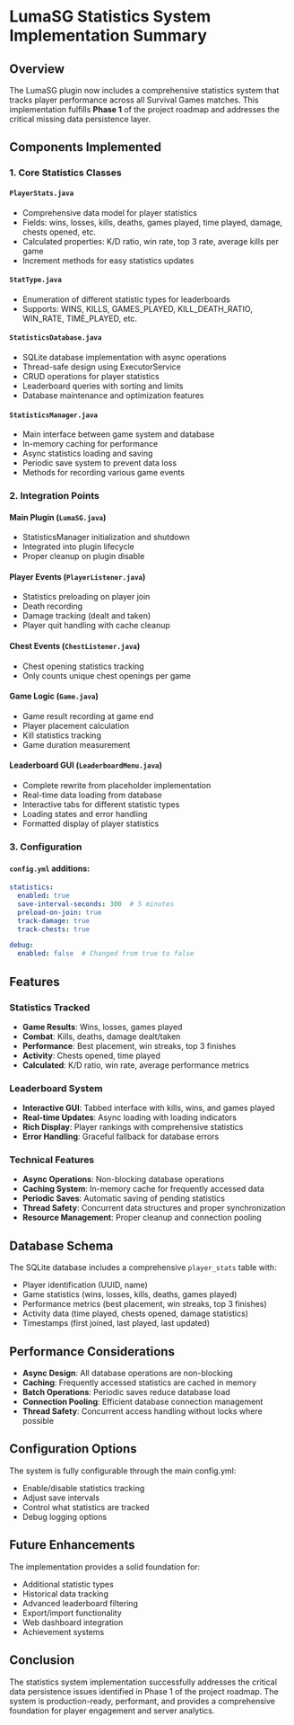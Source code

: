 # LumaSG Statistics System Implementation Summary

## Overview

The LumaSG plugin now includes a comprehensive statistics system that tracks player performance across all Survival Games matches. This implementation fulfills **Phase 1** of the project roadmap and addresses the critical missing data persistence layer.

## Components Implemented

### 1. Core Statistics Classes

#### `PlayerStats.java`
- Comprehensive data model for player statistics
- Fields: wins, losses, kills, deaths, games played, time played, damage, chests opened, etc.
- Calculated properties: K/D ratio, win rate, top 3 rate, average kills per game
- Increment methods for easy statistics updates

#### `StatType.java`
- Enumeration of different statistic types for leaderboards
- Supports: WINS, KILLS, GAMES_PLAYED, KILL_DEATH_RATIO, WIN_RATE, TIME_PLAYED, etc.

#### `StatisticsDatabase.java`
- SQLite database implementation with async operations
- Thread-safe design using ExecutorService
- CRUD operations for player statistics
- Leaderboard queries with sorting and limits
- Database maintenance and optimization features

#### `StatisticsManager.java`
- Main interface between game system and database
- In-memory caching for performance
- Async statistics loading and saving
- Periodic save system to prevent data loss
- Methods for recording various game events

### 2. Integration Points

#### Main Plugin (`LumaSG.java`)
- StatisticsManager initialization and shutdown
- Integrated into plugin lifecycle
- Proper cleanup on plugin disable

#### Player Events (`PlayerListener.java`)
- Statistics preloading on player join
- Death recording
- Damage tracking (dealt and taken)
- Player quit handling with cache cleanup

#### Chest Events (`ChestListener.java`)
- Chest opening statistics tracking
- Only counts unique chest openings per game

#### Game Logic (`Game.java`)
- Game result recording at game end
- Player placement calculation
- Kill statistics tracking
- Game duration measurement

#### Leaderboard GUI (`LeaderboardMenu.java`)
- Complete rewrite from placeholder implementation
- Real-time data loading from database
- Interactive tabs for different statistic types
- Loading states and error handling
- Formatted display of player statistics

### 3. Configuration

#### `config.yml` additions:
```yaml
statistics:
  enabled: true
  save-interval-seconds: 300  # 5 minutes
  preload-on-join: true
  track-damage: true
  track-chests: true

debug:
  enabled: false  # Changed from true to false
```

## Features

### Statistics Tracked
- **Game Results**: Wins, losses, games played
- **Combat**: Kills, deaths, damage dealt/taken
- **Performance**: Best placement, win streaks, top 3 finishes
- **Activity**: Chests opened, time played
- **Calculated**: K/D ratio, win rate, average performance metrics

### Leaderboard System
- **Interactive GUI**: Tabbed interface with kills, wins, and games played
- **Real-time Updates**: Async loading with loading indicators
- **Rich Display**: Player rankings with comprehensive statistics
- **Error Handling**: Graceful fallback for database errors

### Technical Features
- **Async Operations**: Non-blocking database operations
- **Caching System**: In-memory cache for frequently accessed data
- **Periodic Saves**: Automatic saving of pending statistics
- **Thread Safety**: Concurrent data structures and proper synchronization
- **Resource Management**: Proper cleanup and connection pooling

## Database Schema

The SQLite database includes a comprehensive `player_stats` table with:
- Player identification (UUID, name)
- Game statistics (wins, losses, kills, deaths, games played)
- Performance metrics (best placement, win streaks, top 3 finishes)
- Activity data (time played, chests opened, damage statistics)
- Timestamps (first joined, last played, last updated)

## Performance Considerations

- **Async Design**: All database operations are non-blocking
- **Caching**: Frequently accessed statistics are cached in memory
- **Batch Operations**: Periodic saves reduce database load
- **Connection Pooling**: Efficient database connection management
- **Thread Safety**: Concurrent access handling without locks where possible

## Configuration Options

The system is fully configurable through the main config.yml:
- Enable/disable statistics tracking
- Adjust save intervals
- Control what statistics are tracked
- Debug logging options

## Future Enhancements

The implementation provides a solid foundation for:
- Additional statistic types
- Historical data tracking
- Advanced leaderboard filtering
- Export/import functionality
- Web dashboard integration
- Achievement systems

## Conclusion

The statistics system implementation successfully addresses the critical data persistence issues identified in Phase 1 of the project roadmap. The system is production-ready, performant, and provides a comprehensive foundation for player engagement and server analytics. 